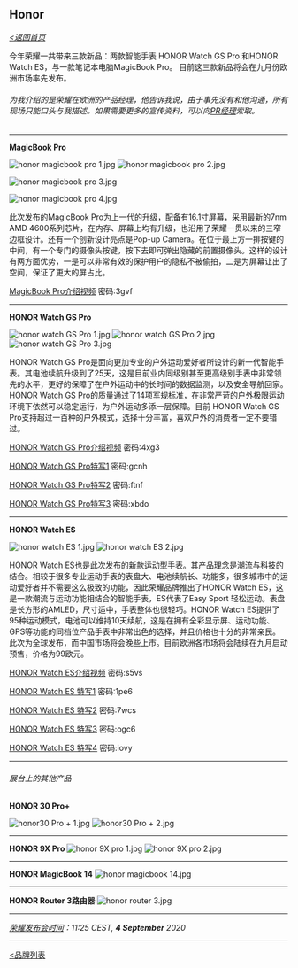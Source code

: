 ## Honor ## 

_[<返回首页](https://github.com/Jeremiah-Y/IFA2020/blob/master/IFA%202020%20%E6%8A%A5%E9%81%93%E8%AE%A1%E5%88%92/IFA2020%20%E6%8A%A5%E9%81%93%E8%AE%A1%E5%88%92.md)_

今年荣耀一共带来三款新品：两款智能手表 HONOR Watch GS Pro 和HONOR Watch ES，与一款笔记本电脑MagicBook Pro。 目前这三款新品将会在九月份欧洲市场率先发布。

###### _为我介绍的是荣耀在欧洲的产品经理，他告诉我说，由于事先没有和他沟通，所有现场只能口头与我描述。如果需要更多的宣传资料，可以向[PR经理](https://github.com/Jeremiah-Y/IFA2020/blob/master/IFA%202020%20%E6%8A%A5%E9%81%93%E8%AE%A1%E5%88%92/img/9.5/honor%20pic%20/honor%20PR%E7%BB%8F%E7%90%86%E5%90%8D%E7%89%87.jpeg)索取。_
 
 ---
 **MagicBook Pro**
 
 ![honor magicbook pro 1.jpg](https://github.com/Jeremiah-Y/IFA2020/blob/master/IFA%202020%20%E6%8A%A5%E9%81%93%E8%AE%A1%E5%88%92/img/9.5/honor%20pic%20/honor%20magicbook%20pro%201.jpg)
 ![honor magicbook pro 2.jpg](https://github.com/Jeremiah-Y/IFA2020/blob/master/IFA%202020%20%E6%8A%A5%E9%81%93%E8%AE%A1%E5%88%92/img/9.5/honor%20pic%20/honor%20magicbook%20pro%202.jpg)
 
![honor magicbook pro 3.jpg](https://github.com/Jeremiah-Y/IFA2020/blob/master/IFA%202020%20%E6%8A%A5%E9%81%93%E8%AE%A1%E5%88%92/img/9.5/honor%20pic%20/honor%20magicbook%20pro%203.png)

![honor magicbook pro 4.jpg](https://github.com/Jeremiah-Y/IFA2020/blob/master/IFA%202020%20%E6%8A%A5%E9%81%93%E8%AE%A1%E5%88%92/img/9.5/honor%20pic%20/honor%20magicbook%20pro%204.png)
  
  此次发布的MagicBook Pro为上一代的升级，配备有16.1寸屏幕，采用最新的7nm AMD 4600系列芯片，在内存、屏幕上均有升级，也沿用了荣耀一贯以来的三窄边框设计。还有一个创新设计亮点是Pop-up Camera。在位于最上方一排按键的中间，有一个专门的摄像头按键，按下去即可弹出隐藏的前置摄像头。这样的设计有两方面优势，一是可以非常有效的保护用户的隐私不被偷拍，二是为屏幕让出了空间，保证了更大的屏占比。
  
  [MagicBook Pro介绍视频](https://pan.baidu.com/s/15d2q-k0-F7IL5HI7Eg9rVw)   密码:3gvf
 
 ---
 **HONOR Watch GS Pro**
 
 ![honor watch GS Pro 1.jpg](https://github.com/Jeremiah-Y/IFA2020/blob/master/IFA%202020%20%E6%8A%A5%E9%81%93%E8%AE%A1%E5%88%92/img/9.5/honor%20pic%20/honor%20watch%20GS%20Pro%201.jpg)
 ![honor watch GS Pro 2.jpg](https://github.com/Jeremiah-Y/IFA2020/blob/master/IFA%202020%20%E6%8A%A5%E9%81%93%E8%AE%A1%E5%88%92/img/9.5/honor%20pic%20/honor%20watch%20GS%20Pro%202.jpg)
 ![honor watch GS Pro 3.jpg](https://github.com/Jeremiah-Y/IFA2020/blob/master/IFA%202020%20%E6%8A%A5%E9%81%93%E8%AE%A1%E5%88%92/img/9.5/honor%20pic%20/honor%20watch%20GS%20Pro%203.jpg)
 
 HONOR Watch GS Pro是面向更加专业的户外运动爱好者所设计的新一代智能手表。其电池续航升级到了25天，这是目前业内同级别甚至更高级别手表中非常领先的水平，更好的保障了在户外运动中的长时间的数据监测，以及安全导航回家。 HONOR Watch GS Pro的质量通过了14项军规标准，在非常严苛的户外极限运动环境下依然可以稳定运行，为户外运动多添一层保障。目前 HONOR Watch GS Pro支持超过一百种的户外模式，选择十分丰富，喜欢户外的消费者一定不要错过。
 
 [HONOR Watch GS Pro介绍视频](https://pan.baidu.com/s/1Z7b-OJLqFwY8Fl45sAbzIg)   密码:4xg3
 
 [HONOR Watch GS Pro特写1](https://pan.baidu.com/s/1WpS_-mLaaGiFr6Kgdf2b9Q)   密码:gcnh
 
 [HONOR Watch GS Pro特写2](https://pan.baidu.com/s/1d8SX4A1TO2JmFHkhtrLLzw)   密码:ftnf
 
  [HONOR Watch GS Pro特写3](https://pan.baidu.com/s/1605eYEZgTcKzbCVKlo99uA)   密码:xbdo
 
 ---
 
  **HONOR Watch ES**
 
![honor watch ES 1.jpg](https://github.com/Jeremiah-Y/IFA2020/blob/master/IFA%202020%20%E6%8A%A5%E9%81%93%E8%AE%A1%E5%88%92/img/9.5/honor%20pic%20/honor%20watch%20ES%201.jpg)
![honor watch ES 2.jpg](https://github.com/Jeremiah-Y/IFA2020/blob/master/IFA%202020%20%E6%8A%A5%E9%81%93%E8%AE%A1%E5%88%92/img/9.5/honor%20pic%20/honor%20watch%20ES%202.jpg)
  
HONOR Watch ES也是此次发布的新款运动型手表。其产品理念是潮流与科技的结合。相较于很多专业运动手表的表盘大、电池续航长、功能多，很多城市中的运动爱好者并不需要这么极致的功能，因此荣耀品牌推出了HONOR Watch ES，这是一款潮流与运动功能相结合的智能手表，ES代表了Easy Sport 轻松运动。表盘是长方形的AMLED，尺寸适中，手表整体也很轻巧。HONOR Watch ES提供了95种运动模式，电池可以维持10天续航，这是在拥有全彩显示屏、运动功能、GPS等功能的同档位产品手表中非常出色的选择，并且价格也十分的非常亲民。此次为全球发布，而中国市场将会晚些上市。目前欧洲各市场将会陆续在九月启动预售，价格为99欧元。 
  
[HONOR Watch ES介绍视频](https://pan.baidu.com/s/1wa82aF2M9g2Fv3lXmp65dw)  密码:s5vs
  
  
[HONOR Watch ES 特写1](https://pan.baidu.com/s/1u6oywW9akjMt_vVfoIXrgQ)  密码:1pe6

[HONOR Watch ES 特写2](https://pan.baidu.com/s/122q3ZcxqAUuxO6BTtzkwlg)   密码:7wcs

[HONOR Watch ES 特写3](https://pan.baidu.com/s/1OT_SBQ51D77xdmRyqei4wg)   密码:ogc6

[HONOR Watch ES 特写4](https://pan.baidu.com/s/1yPcUixxs_6T3CMXX4Carvg)  密码:iovy

---
###### _展台上的其他产品_

**HONOR 30 Pro+**

![honor30 Pro + 1.jpg](https://github.com/Jeremiah-Y/IFA2020/blob/master/IFA%202020%20%E6%8A%A5%E9%81%93%E8%AE%A1%E5%88%92/img/9.5/honor%20pic%20/honor30%20Pro%20%2B%201.jpg)
![honor30 Pro + 2.jpg](https://github.com/Jeremiah-Y/IFA2020/blob/master/IFA%202020%20%E6%8A%A5%E9%81%93%E8%AE%A1%E5%88%92/img/9.5/honor%20pic%20/honor30%20Pro%20%2B%202.jpg)

---

**HONOR 9X Pro**
![honor 9X pro 1.jpg](https://github.com/Jeremiah-Y/IFA2020/blob/master/IFA%202020%20%E6%8A%A5%E9%81%93%E8%AE%A1%E5%88%92/img/9.5/honor%20pic%20/honor%209X%20pro%201.jpg)
![honor 9X pro 2.jpg](https://github.com/Jeremiah-Y/IFA2020/blob/master/IFA%202020%20%E6%8A%A5%E9%81%93%E8%AE%A1%E5%88%92/img/9.5/honor%20pic%20/honor%209X%20pro%202.jpg)

---

**HONOR MagicBook 14**
![honor magicbook 14.jpg](https://github.com/Jeremiah-Y/IFA2020/blob/master/IFA%202020%20%E6%8A%A5%E9%81%93%E8%AE%A1%E5%88%92/img/9.5/honor%20pic%20/honor%20magicbook%2014.jpg)

---

**HONOR Router 3路由器**
![honor router 3.jpg](https://github.com/Jeremiah-Y/IFA2020/blob/master/IFA%202020%20%E6%8A%A5%E9%81%93%E8%AE%A1%E5%88%92/img/9.5/honor%20pic%20/honor%20router%203.jpg)

 ---
 _[荣耀发布会时间](https://xtended.ifa-berlin.com/events/program)：11:25 CEST, **4 September** 2020_
 
 ---

[<品牌列表](https://github.com/Jeremiah-Y/IFA2020/blob/master/IFA%202020%20%E6%8A%A5%E9%81%93%E8%AE%A1%E5%88%92/4%20IFA%202020%20%E5%93%81%E7%89%8C%E5%88%97%E8%A1%A8.md)

 
 
 


